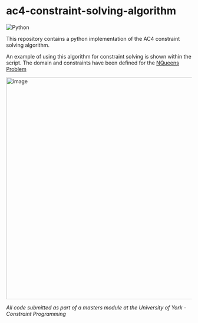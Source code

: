 # ac4-constraint-solving-algorithm
![Python](https://img.shields.io/badge/python-3670A0?style=for-the-badge&logo=python&logoColor=ffdd54)

This repository contains a python implementation of the AC4 constraint solving algorithm.

An example of using this algorithm for constraint solving is shown within the script. The domain and constraints have been defined for the [NQueens Problem](https://www.geeksforgeeks.org/n-queen-problem-backtracking-3/)

<img width="600" alt="image" src="https://github.com/user-attachments/assets/b78aeda5-c2b9-4326-9700-97afea282833">


_All code submitted as part of a masters module at the University of York - Constraint Programming_
